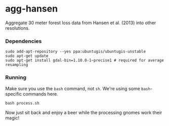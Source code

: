 agg-hansen
==========

Aggregate 30 meter forest loss data from Hansen et al. (2013) into other resolutions.

### Dependencies
```shell
sudo add-apt-repository --yes ppa:ubuntugis/ubuntugis-unstable
sudo apt-get update
sudo apt-get install gdal-bin=1.10.0-1~precise1 # required for average resampling
```

### Running
Make sure you use the `bash` command, not `sh`. We're using some `bash`-specific commands here.

```shell
bash process.sh
```

Now just sit back and enjoy a beer while the processing gnomes work their magic!
